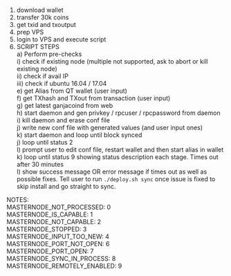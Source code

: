 1. download wallet
2. transfer 30k coins
3. get txid and txoutput
4. prep VPS
5. login to VPS and execute script
6. SCRIPT STEPS</br>
  a) Perform pre-checks</br>
    i) check if existing node (multiple not supported, ask to abort or kill existing node)</br>
    ii) check if avail IP</br>
    iii) check if ubuntu 16.04 / 17.04</br>
  e) get Alias from QT wallet (user input)</br>
  f) get TXhash and TXout from transaction (user input)</br>
  g) get latest ganjacoind from web</br>
  h) start daemon and gen privkey / rpcuser / rpcpassword from daemon</br>
  i) kill daemon and erase conf file</br>
  j) write new conf file with generated values (and user input ones)</br>
  k) start daemon and loop until block synced</br>
  j) loop until status 2</br>
  l) prompt user to edit conf file, restart wallet and then start alias in wallet</br>
  k) loop until status 9 showing status description each stage. Times out after 30 minutes</br>
  l) show success message OR error message if times out as well as possible fixes. Tell user to run `./deploy.sh sync` once issue is fixed to skip install and go straight to sync.</br>
  
  
    
NOTES:</br>
MASTERNODE_NOT_PROCESSED: 0 </br>
MASTERNODE_IS_CAPABLE: 1 </br>
MASTERNODE_NOT_CAPABLE: 2 </br>
MASTERNODE_STOPPED: 3</br>
MASTERNODE_INPUT_TOO_NEW: 4</br>
MASTERNODE_PORT_NOT_OPEN: 6</br>
MASTERNODE_PORT_OPEN: 7</br>
MASTERNODE_SYNC_IN_PROCESS: 8</br>
MASTERNODE_REMOTELY_ENABLED: 9</br>
